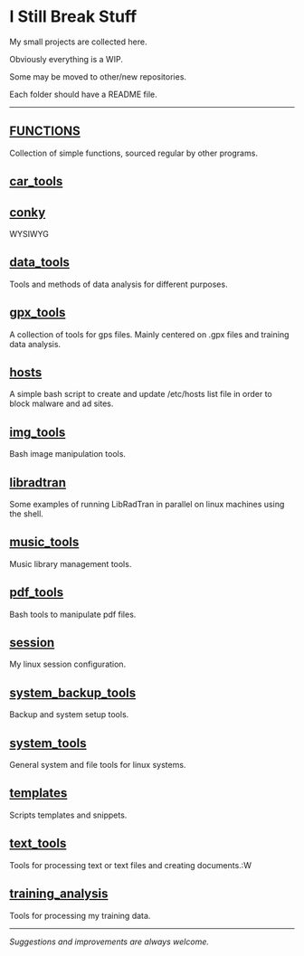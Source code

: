 
# I Still Break Stuff

My small projects are collected here.

Obviously everything is a WIP.

Some may be moved to other/new repositories.

Each folder should have a README file.

------------------------------------------------------------------------

## [FUNCTIONS](https://github.com/thanasisn/IStillBreakStuff/tree/main/FUNCTIONS)
Collection of simple functions, sourced regular by other programs.

## [car_tools](https://github.com/thanasisn/IStillBreakStuff/tree/main/car_tools)


## [conky](https://github.com/thanasisn/IStillBreakStuff/tree/main/conky)
WYSIWYG

## [data_tools](https://github.com/thanasisn/IStillBreakStuff/tree/main/data_tools)
Tools and methods of data analysis for different purposes.

## [gpx_tools](https://github.com/thanasisn/IStillBreakStuff/tree/main/gpx_tools)
A collection of tools for gps files. Mainly centered on .gpx files and training data analysis.

## [hosts](https://github.com/thanasisn/IStillBreakStuff/tree/main/hosts)
A simple bash script to create and update /etc/hosts list file in order to block malware and ad sites.

## [img_tools](https://github.com/thanasisn/IStillBreakStuff/tree/main/img_tools)
Bash image manipulation tools.

## [libradtran](https://github.com/thanasisn/IStillBreakStuff/tree/main/libradtran)
Some examples of running LibRadTran in parallel on linux machines using the shell.

## [music_tools](https://github.com/thanasisn/IStillBreakStuff/tree/main/music_tools)
Music library management tools.

## [pdf_tools](https://github.com/thanasisn/IStillBreakStuff/tree/main/pdf_tools)
Bash tools to manipulate pdf files.

## [session](https://github.com/thanasisn/IStillBreakStuff/tree/main/session)
My linux session configuration.

## [system_backup_tools](https://github.com/thanasisn/IStillBreakStuff/tree/main/system_backup_tools)
Backup and system setup tools.

## [system_tools](https://github.com/thanasisn/IStillBreakStuff/tree/main/system_tools)
General system and file tools for linux systems.

## [templates](https://github.com/thanasisn/IStillBreakStuff/tree/main/templates)
Scripts templates and snippets.

## [text_tools](https://github.com/thanasisn/IStillBreakStuff/tree/main/text_tools)
Tools for processing text or text files and creating documents.:W

## [training_analysis](https://github.com/thanasisn/IStillBreakStuff/tree/main/training_analysis)
Tools for processing my training data.



------------------------------------------------------------------------
*Suggestions and improvements are always welcome.*

